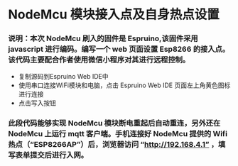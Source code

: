 # NodeMcu 模块接入点及自身热点设置
### 说明：本次 NodeMcu 刷入的固件是 Espruino,该固件采用 javascript 进行编码。编写一个 web 页面设置 Esp8266 的接入点。该代码主要配合作者使用微信小程序对其进行远程控制。

- 复制源码到Espruino Web IDE中
- 使用串口连接WiFi模块和电脑，点击 Espruino Web IDE 页面左上角黄色图标进行连接
- 点击写入按钮

### 此段代码能够实现 NodeMcu 模块断电重起后自动重连，另外还在 NodeMcu 上运行 mqtt 客户端。手机连接好 NodeMcu 提供的 Wifi 热点（“ESP8266AP”）后，浏览器访问 “http://192.168.4.1” ，填写表单提交后进行入网。
